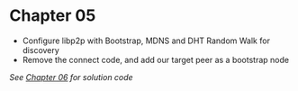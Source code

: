 # Chapter 05

- Configure libp2p with Bootstrap, MDNS and DHT Random Walk for discovery
- Remove the connect code, and add our target peer as a bootstrap node

*See [Chapter 06](../06-Pubsub) for solution code*
